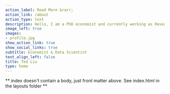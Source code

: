 ```yaml
---
action_label: Read More &rarr;
action_link: /about
action_type: text
description: Hello, I am a PhD economist and currently working as Research Manager at Upwork. My research portfolio is in the following fields---digital economy and the future of work; financial solutions for climate change adaption.
image_left: true
images:
- profile.jpg
show_action_link: true
show_social_links: true
subtitle: Economist & Data Scientist
text_align_left: false
title: Ted Liu
type: home
---
```


** index doesn't contain a body, just front matter above.
See index.html in the layouts folder **
